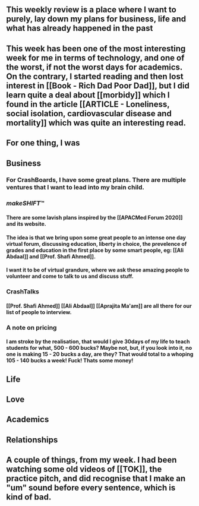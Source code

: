 ## This weekly review is a place where I want to purely, lay down my plans for business, life and what has already happened in the past
## This week has been one of the most interesting week for me in terms of technology, and one of the worst, if not the worst days for academics. On the contrary, I started reading and then lost interest in [[Book - Rich Dad Poor Dad]], but I did learn quite a deal about [[morbidy]] which I found in the article [[ARTICLE - Loneliness, social isolation, cardiovascular disease and mortality]] which was quite an interesting read.
## For one thing, I was
## Business
### For CrashBoards, I have some great plans. There are multiple ventures that I want to lead into my brain child.
### _makeSHIFT_™
#### There are some lavish plans inspired by the [[APACMed Forum 2020]] and its website.
#### The idea is that we bring upon some great people to an intense one day virtual forum, discussing education, liberty in choice, the prevelence of grades and education in the first place by some smart people, eg: [[Ali Abdaal]] and [[Prof. Shafi Ahmed]].
#### I want it to be of virtual grandure, where we ask these amazing people to volunteer and come to talk to us and discuss stuff.
### CrashTalks
#### [[Prof. Shafi Ahmed]] [[Ali Abdaal]] [[Aprajita Ma'am]] are all there for our list of people to interview.
### A note on pricing
#### I am stroke by the realisation, that would I give 30days of my life to teach students for what, 500 - 600 bucks? Maybe not, but, if you look into it, no one is making 15 - 20 bucks a day, are they? That would total to a whoping 105 - 140 bucks a week! Fuck! Thats some money!
## Life
## Love
## Academics
## Relationships
##
## A couple of things, from my week. I had been watching some old videos of [[TOK]], the practice pitch, and did recognise that I make an "um" sound before every sentence, which is kind of bad.